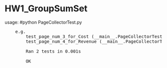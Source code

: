 # HW1_GroupSumSet
usage: #python PageCollectorTest.py
<pre>
    e.g.
        test_page_num_3_for_Cost (__main__.PageCollectorTest) ... ok
        test_page_num_4_for_Revenue (__main__.PageCollectorTest) ... ok
        
        Ran 2 tests in 0.001s
        
        OK
</pre>
